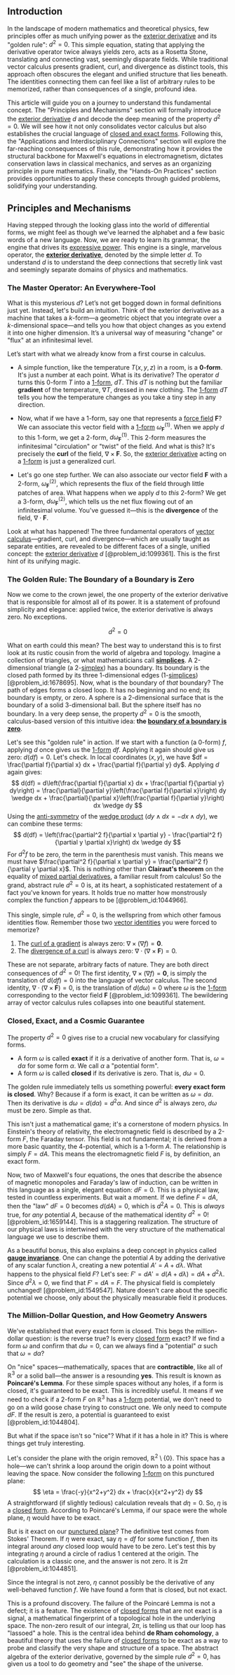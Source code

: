 ## Introduction
In the landscape of modern mathematics and theoretical physics, few principles offer as much unifying power as the [exterior derivative](@article_id:161406) and its "golden rule": $d^2=0$. This simple equation, stating that applying the derivative operator twice always yields zero, acts as a Rosetta Stone, translating and connecting vast, seemingly disparate fields. While traditional vector calculus presents gradient, curl, and divergence as distinct tools, this approach often obscures the elegant and unified structure that lies beneath. The identities connecting them can feel like a list of arbitrary rules to be memorized, rather than consequences of a single, profound idea.

This article will guide you on a journey to understand this fundamental concept. The "Principles and Mechanisms" section will formally introduce the [exterior derivative](@article_id:161406) $d$ and decode the deep meaning of the property $d^2=0$. We will see how it not only consolidates vector calculus but also establishes the crucial language of [closed and exact forms](@article_id:158601). Following this, the "Applications and Interdisciplinary Connections" section will explore the far-reaching consequences of this rule, demonstrating how it provides the structural backbone for Maxwell's equations in electromagnetism, dictates conservation laws in classical mechanics, and serves as an organizing principle in pure mathematics. Finally, the "Hands-On Practices" section provides opportunities to apply these concepts through guided problems, solidifying your understanding.

## Principles and Mechanisms

Having stepped through the looking glass into the world of differential forms, we might feel as though we've learned the alphabet and a few basic words of a new language. Now, we are ready to learn its grammar, the engine that drives its [expressive power](@article_id:149369). This engine is a single, marvelous operator, the **[exterior derivative](@article_id:161406)**, denoted by the simple letter $d$. To understand $d$ is to understand the deep connections that secretly link vast and seemingly separate domains of physics and mathematics.

### The Master Operator: An Everywhere-Tool

What is this mysterious $d$? Let’s not get bogged down in formal definitions just yet. Instead, let's build an intuition. Think of the exterior derivative as a machine that takes a $k$-form—a geometric object that you integrate over a $k$-dimensional space—and tells you how that object changes as you extend it into one higher dimension. It’s a universal way of measuring "change" or "flux" at an infinitesimal level.

Let’s start with what we already know from a first course in calculus.

-   A simple function, like the temperature $T(x,y,z)$ in a room, is a **0-form**. It's just a number at each point. What is its derivative? The operator $d$ turns this 0-form $T$ into a [1-form](@article_id:275357), $dT$. This $dT$ is nothing but the familiar **gradient** of the temperature, $\nabla T$, dressed in new clothing. The [1-form](@article_id:275357) $dT$ tells you how the temperature changes as you take a tiny step in any direction.

-   Now, what if we have a 1-form, say one that represents a [force field](@article_id:146831) $\mathbf{F}$? We can associate this vector field with a [1-form](@article_id:275357) $\omega_{\mathbf{F}}^{(1)}$. When we apply $d$ to this 1-form, we get a 2-form, $d\omega_{\mathbf{F}}^{(1)}$. This 2-form measures the infinitesimal "circulation" or "twist" of the field. And what is this? It's precisely the **curl** of the field, $\nabla \times \mathbf{F}$. So, the [exterior derivative](@article_id:161406) acting on a [1-form](@article_id:275357) is just a generalized curl.

-   Let's go one step further. We can also associate our vector field $\mathbf{F}$ with a 2-form, $\omega_{\mathbf{F}}^{(2)}$, which represents the flux of the field through little patches of area. What happens when we apply $d$ to *this* 2-form? We get a 3-form, $d\omega_{\mathbf{F}}^{(2)}$, which tells us the net flux flowing out of an infinitesimal volume. You've guessed it—this is the **divergence** of the field, $\nabla \cdot \mathbf{F}$.

Look at what has happened! The three fundamental operators of [vector calculus](@article_id:146394)—gradient, curl, and divergence—which are usually taught as separate entities, are revealed to be different faces of a single, unified concept: the [exterior derivative](@article_id:161406) $d$ [@problem_id:1099361]. This is the first hint of its unifying magic.

### The Golden Rule: The Boundary of a Boundary is Zero

Now we come to the crown jewel, the one property of the exterior derivative that is responsible for almost all of its power. It is a statement of profound simplicity and elegance: applied twice, the exterior derivative is always zero. No exceptions.

$$ d^2 = 0 $$

What on earth could this mean? The best way to understand this is to first look at its rustic cousin from the world of algebra and topology. Imagine a collection of triangles, or what mathematicians call **[simplices](@article_id:264387)**. A 2-dimensional triangle (a 2-[simplex](@article_id:270129)) has a boundary. Its boundary is the closed path formed by its three 1-dimensional edges (1-[simplices](@article_id:264387)) [@problem_id:1678695]. Now, what is the boundary of *that* boundary? The path of edges forms a closed loop. It has no beginning and no end; its boundary is empty, or zero. A sphere is a 2-dimensional surface that is the boundary of a solid 3-dimensional ball. But the sphere itself has no boundary. In a very deep sense, the property $d^2=0$ is the smooth, calculus-based version of this intuitive idea: **the [boundary of a boundary is zero](@article_id:269413)**.

Let's see this "golden rule" in action. If we start with a function (a 0-form) $f$, applying $d$ once gives us the [1-form](@article_id:275357) $df$. Applying it again should give us zero: $d(df)=0$. Let's check. In local coordinates $(x,y)$, we have $df = \frac{\partial f}{\partial x} dx + \frac{\partial f}{\partial y} dy$. Applying $d$ again gives:
$$ d(df) = d\left(\frac{\partial f}{\partial x} dx + \frac{\partial f}{\partial y} dy\right) = \frac{\partial}{\partial y}\left(\frac{\partial f}{\partial x}\right) dy \wedge dx + \frac{\partial}{\partial x}\left(\frac{\partial f}{\partial y}\right) dx \wedge dy $$
Using the [anti-symmetry](@article_id:184343) of the [wedge product](@article_id:146535) ($dy \wedge dx = - dx \wedge dy$), we can combine these terms:
$$ d(df) = \left(\frac{\partial^2 f}{\partial x \partial y} - \frac{\partial^2 f}{\partial y \partial x}\right) dx \wedge dy $$
For $d^2f$ to be zero, the term in the parenthesis must vanish. This means we must have $\frac{\partial^2 f}{\partial x \partial y} = \frac{\partial^2 f}{\partial y \partial x}$. This is nothing other than **Clairaut's theorem** on the equality of [mixed partial derivatives](@article_id:138840), a familiar result from calculus! So the grand, abstract rule $d^2=0$ is, at its heart, a sophisticated restatement of a fact you've known for years. It holds true no matter how monstrously complex the function $f$ appears to be [@problem_id:1044966].

This single, simple rule, $d^2=0$, is the wellspring from which other famous identities flow. Remember those two [vector identities](@article_id:273447) you were forced to memorize?
1. The [curl of a gradient](@article_id:273674) is always zero: $\nabla \times (\nabla f) = \mathbf{0}$.
2. The [divergence of a curl](@article_id:271068) is always zero: $\nabla \cdot (\nabla \times \mathbf{F}) = 0$.

These are not separate, arbitrary facts of nature. They are both direct consequences of $d^2=0$! The first identity, $\nabla \times (\nabla f) = \mathbf{0}$, is simply the translation of $d(df) = 0$ into the language of vector calculus. The second identity, $\nabla \cdot (\nabla \times \mathbf{F}) = 0$, is the translation of $d(d\omega) = 0$ where $\omega$ is the [1-form](@article_id:275357) corresponding to the vector field $\mathbf{F}$ [@problem_id:1099361]. The bewildering array of vector calculus rules collapses into one beautiful statement.

### Closed, Exact, and a Cosmic Guarantee

The property $d^2=0$ gives rise to a crucial new vocabulary for classifying forms.
- A form $\omega$ is called **exact** if it *is* a derivative of another form. That is, $\omega = d\alpha$ for some form $\alpha$. We call $\alpha$ a "potential form".
- A form $\omega$ is called **closed** if its derivative is zero. That is, $d\omega=0$.

The golden rule immediately tells us something powerful: **every exact form is closed**. Why? Because if a form is exact, it can be written as $\omega = d\alpha$. Then its derivative is $d\omega = d(d\alpha) = d^2\alpha$. And since $d^2$ is always zero, $d\omega$ must be zero. Simple as that.

This isn't just a mathematical game; it's a cornerstone of modern physics. In Einstein's theory of relativity, the electromagnetic field is described by a 2-form $F$, the Faraday tensor. This field is not fundamental; it is derived from a more basic quantity, the 4-potential, which is a 1-form $A$. The relationship is simply $F=dA$. This means the electromagnetic field $F$ is, by definition, an exact form.

Now, two of Maxwell's four equations, the ones that describe the absence of magnetic monopoles and Faraday's law of induction, can be written in this language as a single, elegant equation: $dF=0$. This is a physical law, tested in countless experiments. But wait a moment. If we define $F=dA$, then the "law" $dF=0$ becomes $d(dA)=0$, which is $d^2A=0$. This is *always* true, for *any* potential $A$, because of the mathematical identity $d^2=0$! [@problem_id:1659144]. This is a staggering realization. The structure of our physical laws is intertwined with the very structure of the mathematical language we use to describe them.

As a beautiful bonus, this also explains a deep concept in physics called **[gauge invariance](@article_id:137363)**. One can change the potential $A$ by adding the derivative of any scalar function $\lambda$, creating a new potential $A' = A + d\lambda$. What happens to the physical field $F$? Let's see: $F' = dA' = d(A + d\lambda) = dA + d^2\lambda$. Since $d^2\lambda=0$, we find that $F' = dA = F$. The physical field is completely unchanged! [@problem_id:1549547]. Nature doesn't care about the specific potential we choose, only about the physically measurable field it produces.

### The Million-Dollar Question, and How Geometry Answers

We've established that every exact form is closed. This begs the million-dollar question: is the reverse true? Is every [closed form](@article_id:270849) exact? If we find a form $\omega$ and confirm that $d\omega=0$, can we always find a "potential" $\alpha$ such that $\omega=d\alpha$?

On "nice" spaces—mathematically, spaces that are **contractible**, like all of $\mathbb{R}^3$ or a solid ball—the answer is a resounding **yes**. This result is known as **Poincaré's Lemma**. For these simple spaces without any holes, if a form is closed, it's guaranteed to be exact. This is incredibly useful. It means if we need to check if a 2-form $F$ on $\mathbb{R}^3$ has a [1-form](@article_id:275357) potential, we don't need to go on a wild goose chase trying to construct one. We only need to compute $dF$. If the result is zero, a potential is guaranteed to exist [@problem_id:1044804].

But what if the space isn't so "nice"? What if it has a hole in it? This is where things get truly interesting.

Let's consider the plane with the origin removed, $\mathbb{R}^2 \setminus \{0\}$. This space has a hole—we can't shrink a loop around the origin down to a point without leaving the space. Now consider the following [1-form](@article_id:275357) on this punctured plane:
$$ \eta = \frac{-y}{x^2+y^2} dx + \frac{x}{x^2+y^2} dy $$
A straightforward (if slightly tedious) calculation reveals that $d\eta = 0$. So, $\eta$ is a [closed form](@article_id:270849). According to Poincaré's Lemma, if our space were the whole plane, $\eta$ would have to be exact.

But is it exact on our [punctured plane](@article_id:149768)? The definitive test comes from Stokes' Theorem. If $\eta$ were exact, say $\eta = df$ for some function $f$, then its integral around *any* closed loop would have to be zero. Let's test this by integrating $\eta$ around a circle of radius 1 centered at the origin. The calculation is a classic one, and the answer is not zero. It is $2\pi$ [@problem_id:1044851].

Since the integral is not zero, $\eta$ cannot possibly be the derivative of any well-behaved function $f$. We have found a form that is closed, but not exact.

This is a profound discovery. The failure of the Poincaré Lemma is not a defect; it is a feature. The existence of [closed forms](@article_id:272466) that are not exact is a signal, a mathematical fingerprint of a topological hole in the underlying space. The non-zero result of our integral, $2\pi$, is telling us that our loop has "lassoed" a hole. This is the central idea behind **de Rham cohomology**, a beautiful theory that uses the failure of [closed forms](@article_id:272466) to be exact as a way to probe and classify the very shape and structure of a space. The abstract algebra of the exterior derivative, governed by the simple rule $d^2=0$, has given us a tool to do geometry and "see" the shape of the universe.